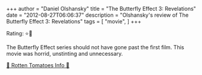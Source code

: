 +++
author = "Daniel Olshansky"
title = "The Butterfly Effect 3: Revelations"
date = "2012-08-27T06:06:37"
description = "Olshansky's review of The Butterfly Effect 3: Revelations"
tags = [
    "movie",
]
+++

Rating: ⭐🌟

The Butterfly Effect series should not have gone past the first film. This movie was horrid, unstinting and unnecessary.

[🍅 Rotten Tomatoes Info 🍅](https://www.rottentomatoes.com//m/butterfly_effect_3_revelation)